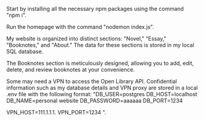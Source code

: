 

Start by installing all the necessary npm packages using the command "npm i".

Run the homepage with the command "nodemon index.js".

My website is organized into distinct sections: "Novel," "Essay," "Booknotes," and "About."
The data for these sections is stored in my local SQL database.

The Booknotes section is meticulously designed, allowing you to add, edit, delete, and review booknotes at your convenience.

Some may need a VPN to access the Open Library API.
Confidential information such as my database details and VPN proxy are stored in a local .env file with the following format:
"DB_USER=postgres
 DB_HOST=localhost
 DB_NAME=personal website
 DB_PASSWORD=aaaaaa
 DB_PORT=1234

 VPN_HOST=111.1.1.1.
 VPN_PORT=1234 ".

